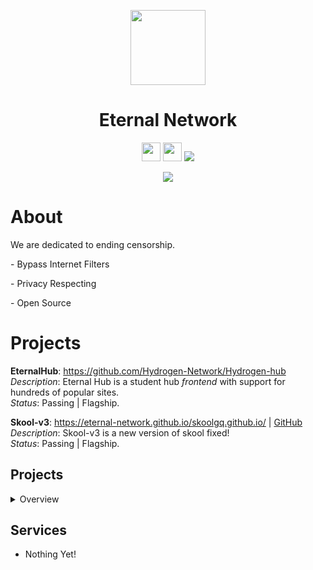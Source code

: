 <p align="center">
<img width="120px" src="https://avatars.githubusercontent.com/u/138321129?v=4">
</p>

<h1 align="center">Eternal Network</h1>

<p align="center">
<a href="https://discord.gg/QGwumCE4"><img height="30px" src="https://img.shields.io/badge/Discord-7289DA?style=for-the-badge&logo=discord&logoColor=white"><img></a>
<a href="https://github.com/Eternal-Network"><img height="30px" src="https://img.shields.io/badge/Github-0E0301?style=for-the-badge&logo=github&logoColor=white"><img></a>
<a href="https://hydrogen-network.gitbook.io/"><img src="https://img.shields.io/badge/Docs-2e8555?style=for-the-badge&logo=gitbook&logoColor=white"></a>
  <p align="center">
<a href="https://hydrogen-network.github.io/"><img src="https://img.shields.io/website?down_message=hydrogen-network.github.io%20is%20down%20&style=for-the-badge&up_message=hydrogen-network.github.io%20is%20up%21&url=https%3A%2F%2Fhydrogen-network.github.io"></img></a>
  </p>
</p>

<h1>About</h1>
<p>
  We are dedicated to ending censorship.
</p>

<p>
- Bypass Internet Filters
  <p>
- Privacy Respecting
  </p>

  <p>
- Open Source
    </p>
</p>

<h1>Projects</h1>

**EternalHub**: https://github.com/Hydrogen-Network/Hydrogen-hub
<br>
*Description*: Eternal Hub is a student hub *frontend* with support for hundreds of popular sites.
<br>
*Status*: Passing | Flagship. 

**Skool-v3**: https://eternal-network.github.io/skoolgq.github.io/ | [GitHub](https://github.com/Hydrogen-Network/skoolgq.github.io)
<br>
*Description*: Skool-v3 is a new version of skool fixed!
<br>
*Status*: Passing | Flagship. 


## Projects
<details>
<summary>Overview</summary>

### Active
- [Hydrogen Hub](https://github.com/Hydrogen-Network/Hydrogen-hub)


### Affiliated
- [Exploits and Hacks](https://github.com/neealdon3/Exploits-and-Hacks)
- [OG proxy(a template for proxys using dynamic)](https://github.com/neealdon3/og-proxy/tree/master)

### Old
- Nothing yet!

</details>

## Services
- Nothing Yet!
